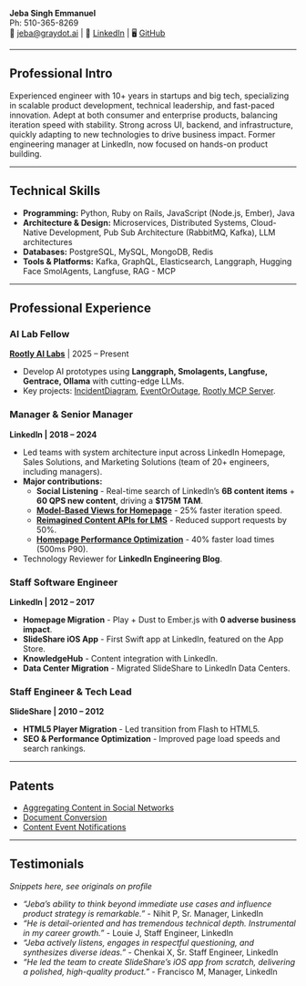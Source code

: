 **Jeba Singh Emmanuel**  
Ph: 510-365-8269  
📧 [jeba@graydot.ai](mailto:jeba@graydot.ai) | 🔗 [LinkedIn](https://linkedin.com/in/graydot) | 🖥️ [GitHub](https://github.com/graydot)  

---

## **Professional Intro**

Experienced engineer with 10+ years in startups and big tech, specializing in scalable product development, technical leadership, and fast-paced innovation. Adept at both consumer and enterprise products, balancing iteration speed with stability. Strong across UI, backend, and infrastructure, quickly adapting to new technologies to drive business impact. Former engineering manager at LinkedIn, now focused on hands-on product building.

---

## **Technical Skills**

- **Programming:** Python, Ruby on Rails, JavaScript (Node.js, Ember), Java  
- **Architecture & Design:** Microservices, Distributed Systems, Cloud-Native Development, Pub Sub Architecture (RabbitMQ, Kafka), LLM architectures  
- **Databases:** PostgreSQL, MySQL, MongoDB, Redis  
- **Tools & Platforms:** Kafka, GraphQL, Elasticsearch, Langgraph, Hugging Face SmolAgents, Langfuse, RAG - MCP  

---

## **Professional Experience**

### **AI Lab Fellow**  
**[Rootly AI Labs](https://labs.rootly.ai)** | 2025 – Present  

- Develop AI prototypes using **Langgraph, Smolagents, Langfuse, Gentrace, Ollama** with cutting-edge LLMs.  
- Key projects: [IncidentDiagram](https://github.com/Rootly-AI-Labs/IncidentDiagram), [EventOrOutage](https://github.com/Rootly-AI-Labs/EventOrOutage), [Rootly MCP Server](https://github.com/Rootly-AI-Labs/RootlyIncidentMCPServer).  

### **Manager & Senior Manager**  
**LinkedIn | 2018 – 2024**  

- Led teams with system architecture input across LinkedIn Homepage, Sales Solutions, and Marketing Solutions (team of 20+ engineers, including managers).  
- **Major contributions:**  
  - **Social Listening** - Real-time search of LinkedIn’s **6B content items** + **60 QPS new content**, driving a **$175M TAM**.  
  - **[Model-Based Views for Homepage](https://www.linkedin.com/blog/engineering/product-design/render-models-at-linkedin)** - 25% faster iteration speed.  
  - **[Reimagined Content APIs for LMS](https://www.linkedin.com/developers/news/featured-updates/versioning-content-launch)** - Reduced support requests by 50%.  
  - **[Homepage Performance Optimization](https://www.linkedin.com/blog/engineering/optimization/measuring-and-optimizing-performance-of-single-page-applications)** - 40% faster load times (500ms P90).  
- Technology Reviewer for **LinkedIn Engineering Blog**.  

### **Staff Software Engineer**  
**LinkedIn | 2012 – 2017**  

- **Homepage Migration** - Play + Dust to Ember.js with **0 adverse business impact**.  
- **SlideShare iOS App** - First Swift app at LinkedIn, featured on the App Store.  
- **KnowledgeHub** - Content integration with LinkedIn.  
- **Data Center Migration** - Migrated SlideShare to LinkedIn Data Centers.  

### **Staff Engineer & Tech Lead**  
**SlideShare | 2010 – 2012**  

- **HTML5 Player Migration** - Led transition from Flash to HTML5.  
- **SEO & Performance Optimization** - Improved page load speeds and search rankings.  

---

## **Patents**

- [Aggregating Content in Social Networks](https://patents.justia.com/patent/20160323232)  
- [Document Conversion](https://patents.justia.com/patent/20140108897)  
- [Content Event Notifications](https://patents.justia.com/patent/10244040)  

---

## **Testimonials**

*Snippets here, see originals on profile*  

- *“Jeba’s ability to think beyond immediate use cases and influence product strategy is remarkable.”* - Nihit P, Sr. Manager, LinkedIn  
- *“He is detail-oriented and has tremendous technical depth. Instrumental in my career growth.”* - Louie J, Staff Engineer, LinkedIn  
- *“Jeba actively listens, engages in respectful questioning, and synthesizes diverse ideas.”* - Chenkai X, Sr. Staff Engineer, LinkedIn  
- *“He led the team to create SlideShare’s iOS app from scratch, delivering a polished, high-quality product.”* - Francisco M, Manager, LinkedIn  

